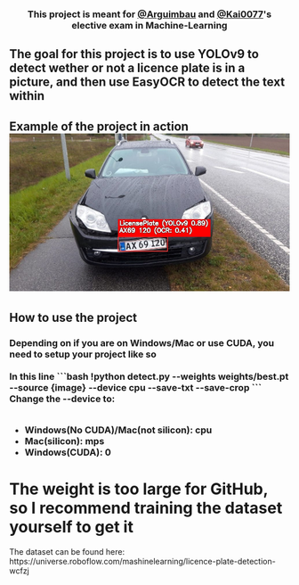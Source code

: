 <h3 align="center">This project is meant for <a href="https://github.com/Arguimbau">@Arguimbau</a> and <a href="https://github.com/Kai0077">@Kai0077</a>'s elective exam in Machine-Learning</h3>
<h2>The goal for this project is to use YOLOv9 to detect wether or not a licence plate is in a picture, and then use EasyOCR to detect the text within
</h2>
<h2> Example of the project in action<br> <img src="sample.jpg"> </h2>
<h2>How to use the project</h2>
<h3>Depending on if you are on Windows/Mac or use CUDA, you need to setup your project like so
<br>
<br>
In this line 
```bash
!python detect.py --weights weights/best.pt --source {image} --device cpu --save-txt --save-crop
```
Change the --device to:
<br><br>
<ul>
<li>Windows(No CUDA)/Mac(not silicon): cpu</li>
<li>Mac(silicon): mps</li>
<li>Windows(CUDA): 0</li>
</ul>
<h1>The weight is too large for GitHub, so I recommend training the dataset yourself to get it
</h1>
The dataset can be found here:
https://universe.roboflow.com/mashinelearning/licence-plate-detection-wcfzj
<br>

